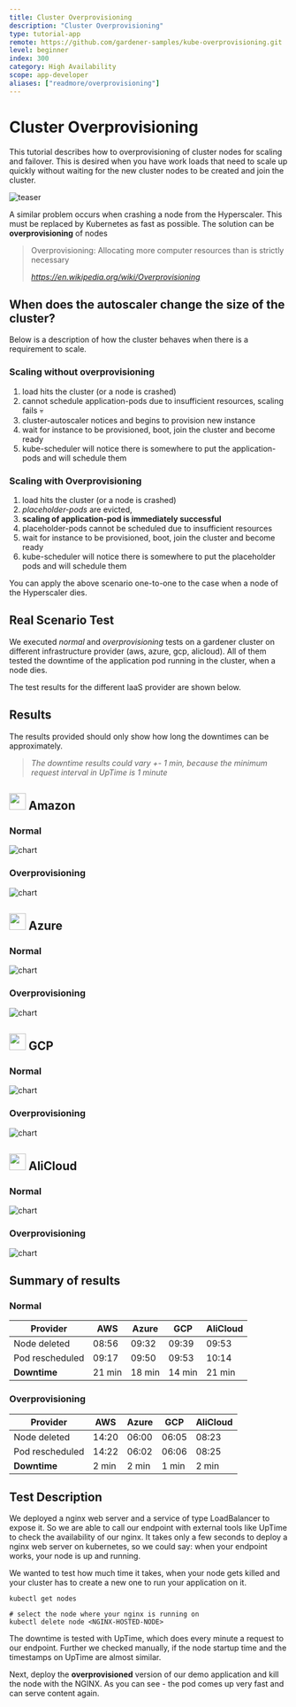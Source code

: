```yaml
---
title: Cluster Overprovisioning
description: "Cluster Overprovisioning"
type: tutorial-app
remote: https://github.com/gardener-samples/kube-overprovisioning.git
level: beginner
index: 300
category: High Availability
scope: app-developer
aliases: ["readmore/overprovisioning"]
---
```

# Cluster Overprovisioning

This tutorial describes how to overprovisioning of cluster nodes for scaling and failover. This is desired 
when you have work loads that need to scale up quickly without waiting for the new cluster nodes to be created 
and join the cluster.

![teaser](https://raw.githubusercontent.com/gardener-samples/kube-overprovisioning/master/images/teaser.png?raw=true)

A similar problem occurs when crashing a node from the Hyperscaler. This must be replaced by Kubernetes as fast 
as possible. The solution can be **overprovisioning** of nodes

> Overprovisioning: Allocating more computer resources than is strictly necessary 
> 
>   *https://en.wikipedia.org/wiki/Overprovisioning*

## When does the autoscaler change the size of the cluster?
Below is a description of how the cluster behaves when there is a requirement to scale. 

### Scaling without overprovisioning

 1. load hits the cluster (or a node is crashed)
 1. cannot schedule application-pods due to insufficient resources, scaling fails 💀
 1. cluster-autoscaler notices and begins to provision new instance
 1. wait for instance to be provisioned, boot, join the cluster and become ready
 1. kube-scheduler will notice there is somewhere to put the application-pods and will schedule them

### Scaling with Overprovisioning

 1. load hits the cluster (or a node is crashed)
 1. *placeholder-pods* are evicted, 
 1. **scaling of application-pod is immediately successful**
 1. placeholder-pods cannot be scheduled due to insufficient resources
 1. wait for instance to be provisioned, boot, join the cluster and become ready
 1. kube-scheduler will notice there is somewhere to put the placeholder pods and will schedule them

You can apply the above scenario one-to-one to the case when a node of the Hyperscaler dies.

## Real Scenario Test
We executed *normal* and *overprovisioning* tests on a gardener cluster on different infrastructure provider (aws, azure, gcp, 
alicloud). All of them tested the downtime of the application pod running in the cluster, when a node dies.

The test results for the different IaaS provider are shown below.

## Results
The results provided should only show how long the downtimes can be approximately.
> *The downtime results could vary +- 1 min, because the minimum request interval in UpTime is 1 minute*  

## <img src="https://raw.githubusercontent.com/gardener-samples/kube-overprovisioning/master/images/logos/aws.png?raw=true" class="inline" style="display: inline-block;margin:0;height:30px"> Amazon

### Normal
![chart](https://raw.githubusercontent.com/gardener-samples/kube-overprovisioning/master/images/result/normal/aws.png?raw=true)

### Overprovisioning
![chart](https://raw.githubusercontent.com/gardener-samples/kube-overprovisioning/master/images/result/overprovision/aws.png?raw=true)

## <img src="https://raw.githubusercontent.com/gardener-samples/kube-overprovisioning/master/images/logos/azure.png?raw=true" class="inline" style="display: inline-block;margin:0;height:30px"> Azure
### Normal
![chart](https://raw.githubusercontent.com/gardener-samples/kube-overprovisioning/master/images/result/normal/azure.png?raw=true)

### Overprovisioning
![chart](https://raw.githubusercontent.com/gardener-samples/kube-overprovisioning/master/images/result/overprovision/azure.png?raw=true)

## <img src="https://raw.githubusercontent.com/gardener-samples/kube-overprovisioning/master/images/logos/gcp.png?raw=true" class="inline" style="display: inline-block;margin:0;height:30px"> GCP
### Normal
![chart](https://raw.githubusercontent.com/gardener-samples/kube-overprovisioning/master/images/result/normal/gcp.png?raw=true)

### Overprovisioning
![chart](https://raw.githubusercontent.com/gardener-samples/kube-overprovisioning/master/images/result/overprovision/gcp.png?raw=true)

## <img src="https://raw.githubusercontent.com/gardener-samples/kube-overprovisioning/master/images/logos/alicloud.png?raw=true" class="inline" style="display: inline-block;margin:0;height:30px"> AliCloud
### Normal
![chart](https://raw.githubusercontent.com/gardener-samples/kube-overprovisioning/master/images/result/normal/alicloud.png?raw=true)

### Overprovisioning
![chart](https://raw.githubusercontent.com/gardener-samples/kube-overprovisioning/master/images/result/overprovision/alicloud.png?raw=true)


## Summary of results

### Normal

| Provider        | AWS       | Azure     | GCP       | AliCloud  |
|-----------------|-----------|-----------|-----------|-----------|
| Node deleted    | 08:56     | 09:32     | 09:39     | 09:53     | 
| Pod rescheduled | 09:17     | 09:50     | 09:53     | 10:14     |
| **Downtime**    | 21 min    | 18 min    | 14 min    | 21 min    |

### Overprovisioning

| Provider         | AWS       | Azure     | GCP       | AliCloud  |
|-----------------------------------|-----------|-----------|-----------|-----------|
| Node deleted     | 14:20     | 06:00     | 06:05     | 08:23     |
| Pod rescheduled  | 14:22     | 06:02     | 06:06     | 08:25     |
| **Downtime**     | 2 min     | 2 min     | 1 min     | 2 min     |

## Test Description
We deployed a nginx web server and a service of type LoadBalancer to expose it. So we are able to call our 
endpoint with external tools like UpTime to check the availability of our nginx. It takes only a few seconds 
to deploy a nginx web server on kubernetes, so we could say: when your endpoint works, your node is up and running.

We wanted to test how much time it takes, when your node gets killed and your cluster has to create a new one to run 
your application on it.

``` 
kubectl get nodes

# select the node where your nginx is running on
kubectl delete node <NGINX-HOSTED-NODE>
```

The downtime is tested with UpTime, which does every minute a request to our endpoint. Further we checked manually, 
if the node startup time and the timestamps on UpTime are almost similar.  

Next, deploy the **overprovisioned** version of our demo application and kill the node with the NGINX.
As you can see - the pod comes up very fast and can serve content again.


